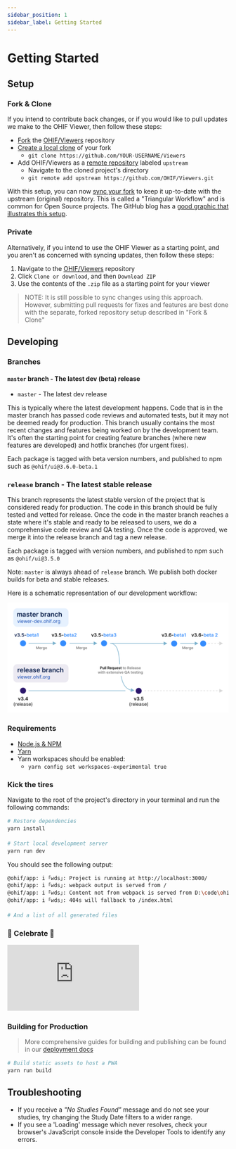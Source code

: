 ```yaml
---
sidebar_position: 1
sidebar_label: Getting Started
---
```


# Getting Started

## Setup

### Fork & Clone

If you intend to contribute back changes, or if you would like to pull updates
we make to the OHIF Viewer, then follow these steps:

- [Fork][fork-a-repo] the [OHIF/Viewers][ohif-viewers-repo] repository
- [Create a local clone][clone-a-repo] of your fork
  - `git clone https://github.com/YOUR-USERNAME/Viewers`
- Add OHIF/Viewers as a [remote repository][add-remote-repo] labeled `upstream`
  - Navigate to the cloned project's directory
  - `git remote add upstream https://github.com/OHIF/Viewers.git`

With this setup, you can now [sync your fork][sync-changes] to keep it
up-to-date with the upstream (original) repository. This is called a "Triangular
Workflow" and is common for Open Source projects. The GitHub blog has a [good
graphic that illustrates this setup][triangular-workflow].


### Private

Alternatively, if you intend to use the OHIF Viewer as a starting point, and you
aren't as concerned with syncing updates, then follow these steps:

1. Navigate to the [OHIF/Viewers][ohif-viewers] repository
2. Click `Clone or download`, and then `Download ZIP`
3. Use the contents of the `.zip` file as a starting point for your viewer

> NOTE: It is still possible to sync changes using this approach. However,
> submitting pull requests for fixes and features are best done with the
> separate, forked repository setup described in "Fork & Clone"

## Developing

### Branches

#### `master` branch - The latest dev (beta) release

- `master` - The latest dev release

This is typically where the latest development happens. Code that is in the master branch has passed code reviews and automated tests, but it may not be deemed ready for production. This branch usually contains the most recent changes and features being worked on by the development team. It's often the starting point for creating feature branches (where new features are developed) and hotfix branches (for urgent fixes).

Each package is tagged with beta version numbers, and published to npm such as `@ohif/ui@3.6.0-beta.1`

### `release` branch - The latest stable release

This branch represents the latest stable version of the project that is considered ready for production. The code in this branch should be fully tested and vetted for release. Once the code in the master branch reaches a state where it's stable and ready to be released to users,
we do a comprehensive code review and QA testing. Once the code is approved,
we merge it into the release branch and tag a new release.

Each package is tagged with version numbers, and published to npm such as `@ohif/ui@3.5.0`

Note: `master` is always ahead of `release` branch. We publish both docker builds for beta and stable releases.

Here is a schematic representation of our development workflow:

![Alt text](../../docs/assets/img/github-readme-branches.png)


### Requirements

- [Node.js & NPM](https://nodejs.org/en/)
- [Yarn](https://yarnpkg.com/en/)
- Yarn workspaces should be enabled:
  - `yarn config set workspaces-experimental true`

### Kick the tires

Navigate to the root of the project's directory in your terminal and run the
following commands:

```bash
# Restore dependencies
yarn install

# Start local development server
yarn run dev
```

You should see the following output:

```bash
@ohif/app: i ｢wds｣: Project is running at http://localhost:3000/
@ohif/app: i ｢wds｣: webpack output is served from /
@ohif/app: i ｢wds｣: Content not from webpack is served from D:\code\ohif\Viewers\platform\viewer
@ohif/app: i ｢wds｣: 404s will fallback to /index.html

# And a list of all generated files
```

### 🎉 Celebrate 🎉

<div style={{padding:"56.25% 0 0 0", position:"relative"}}>
    <iframe src="https://player.vimeo.com/video/843233770?badge=0&amp;autopause=0&amp;player_id=0&amp;app_id=58479" frameBorder="0" allow="autoplay; fullscreen; picture-in-picture" allowFullScreen style= {{ position:"absolute",top:0,left:0,width:"100%",height:"100%"}} title="measurement-report"></iframe>
</div>

### Building for Production

> More comprehensive guides for building and publishing can be found in our
> [deployment docs](./../deployment/index.md)

```bash
# Build static assets to host a PWA
yarn run build
```

## Troubleshooting

- If you receive a _"No Studies Found"_ message and do not see your studies, try
  changing the Study Date filters to a wider range.
- If you see a 'Loading' message which never resolves, check your browser's
  JavaScript console inside the Developer Tools to identify any errors.

<!--
  Links
  -->

<!-- prettier-ignore-start -->
[fork-a-repo]: https://help.github.com/en/articles/fork-a-repo
[clone-a-repo]: https://help.github.com/en/articles/fork-a-repo#step-2-create-a-local-clone-of-your-fork
[add-remote-repo]: https://help.github.com/en/articles/fork-a-repo#step-3-configure-git-to-sync-your-fork-with-the-original-spoon-knife-repository
[sync-changes]: https://help.github.com/en/articles/syncing-a-fork
[triangular-workflow]: https://github.blog/2015-07-29-git-2-5-including-multiple-worktrees-and-triangular-workflows/#improved-support-for-triangular-workflows
[ohif-viewers-repo]: https://github.com/OHIF/Viewers/
[ohif-viewers]: https://github.com/OHIF/Viewers
<!-- prettier-ignore-end -->
